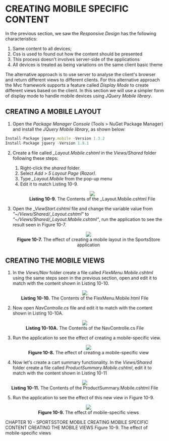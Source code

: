 # CREATING MOBILE SPECIFIC CONTENT

In the previous section, we saw the *Responsive Design* has the following characteristics:  
1. Same content to all devices;
2. Css is used to found out how the content should be presented
3. This process doesn't involves server-side of the applications
4. All devices is treated as being variations on the same client basic theme

The alternative approach is to use server to analyse the client's browser and return different views to different clients. For this alternative approach the Mvc framework supports a feature called *Display Mode* to create different views based on the client. In this section we will use a simpler form of display mode to handle mobile devices using *JQuery Mobile library*.

## CREATING A MOBILE LAYOUT
1. Open the *Package Manager Console* (Tools > NuGet Package Manager) and install the *JQuery Mobile library*, as shown below:
```js
Install-Package jquery.mobile -Version 1.3.2
Install-Package jquery -Version 1.9.1
```

2. Create a file called *_Layout.Mobile.cshtml* in the *Views/Shared* folder following these steps:
	1. Right-click the *shared* folder.
	2. Select *Add > 5 Layout Page (Razor)*.
	3. Type *_Layout.Mobile* from the pop-up menu
	4. Edit it to match Listing 10-9.  
		<p align="center">
			<img src="ch10-Pictures/Listing 10-9.png" /><br />
			<b>Listing 10-9.</b> The Contents of the _Layout.Mobile.cshtml File
		</p>

3. Open the *_ViewStart.cshtml* file and change the variable value from *"~/Views/Shared/_Layout.cshtml"* to *"~/Views/Shared/_Layout.Mobile.cshtml"*, run the application to see the result seen in Figure 10-7.
	<p align="center">
		<img src="ch10-Pictures/Figure 10-7.png" /><br />
		<b>Figure 10-7.</b> The effect of creating a mobile layout in the SportsStore application
	</p>

## CREATING THE MOBILE VIEWS
1. In the *Views/Nav* folder create a file called *FlexMenu.Mobile.cshtml* using the same steps seen in the previous section, open and edit it to match with the content shown in Listing 10-10.    
<p align="center">
	<img src="ch10-Pictures/Listing 10-10.png" /><br />
	<b>Listing 10-10.</b> The Contents of the FlexMenu.Mobile.html File
</p>

2. Now open *NavControlle.cs* file and edit it to match with the content shown in Listing 10-10A.
<p align="center">
	<img src="ch10-Pictures/Listing 10-10A.png" /><br />
	<b>Listing 10-10A.</b> The Contents of the NavControlle.cs File
</p>

3. Run the application to see the effect of creating a mobile-specific view.
	<p align="center">
		<img src="ch10-Pictures/Figure 10-8.png" /><br />
		<b>Figure 10-8.</b> The effect of creating a mobile-specific view
	</p>

4. Now let's create a cart summary functionality. In the *Views/Shared* folder create a file called *ProductSummary.Mobile.cshtml*, edit it to match with the content shown in Listing 10-11
<p align="center">
	<img src="ch10-Pictures/Listing 10-11.png" /><br />
	<b>Listing 10-11.</b> The Contents of the ProductSummary.Mobile.cshtml File
</p>

5. Run the application to see the effect of this new view in Figure 10-9.
	<p align="center">
		<img src="ch10-Pictures/Figure 10-9.png" /><br />
		<b>Figure 10-9.</b> The effect of mobile-specific views


CHAPTER 10 - SPORTSSTORE MOBILE
	CREATING MOBILE SPECIFIC CONTENT
		CREATING THE MOBILE VIEWS
			Figure 10-9. The effect of mobile-specific views